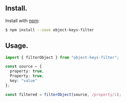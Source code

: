 ## Install.

Install with [npm](https://www.npmjs.com/):
```sh
$ npm install --save object-keys-filter
```

## Usage.

```ts
import { filterObject } from "object-keys-filter";

const source = {
  property: true,
  Property: true,
  key: "value"
};

const filtered = filterObject(source, /property/i);
```